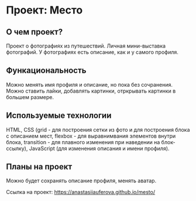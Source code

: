 # Проект: Место

## О чем проект?

Проект о фотографиях из путешествий. Личная мини-выставка фотографий. У фотографиях есть описание, как и у самого профиля.

## Функациональность
Можно менять имя профиля и описание, но пока без сочранения. Можно ставить лайки, добавлять картинки, отркрывать картинки в большем размере.

## Используемые технологии
HTML, CSS (grid - для построения сетки из фото и для построения блока с описанием мест, flexbox - для выравнимвания элементов внутри блока, transition - для плавного изменения при наведении на блок-ссылку), JavaScript (для изменения описания и имени профиля).

## Планы на проект

Можно будет сохранять описание профиля, менять аватар.

Ссылка на проект: https://anastasiiauferova.github.io/mesto/ 
